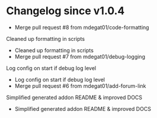 # Changelog since v1.0.4
- Merge pull request #8 from mdegat01/code-formatting

Cleaned up formatting in scripts 
- Cleaned up formatting in scripts 
- Merge pull request #7 from mdegat01/debug-logging

Log config on start if debug log level 
- Log config on start if debug log level 
- Merge pull request #6 from mdegat01/add-forum-link

Simplified generated addon README & improved DOCS 
- Simplified generated addon README & improved DOCS 
